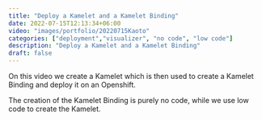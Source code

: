 ```yaml
---
title: "Deploy a Kamelet and a Kamelet Binding"
date: 2022-07-15T12:13:34+06:00
video: "images/portfolio/20220715Kaoto"
categories: ["deployment","visualizer", "no code", "low code"]
description: "Deploy a Kamelet and a Kamelet Binding"
draft: false
---
```


On this video we create a Kamelet which is then used to create a Kamelet Binding and deploy it on an Openshift.

The creation of the Kamelet Binding is purely no code, while we use low code to create the Kamelet.

